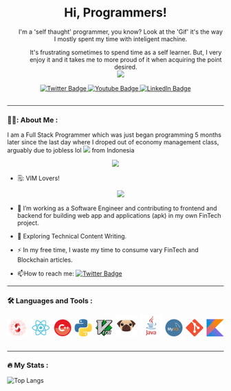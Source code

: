 <div align="center">
  <h1>
  Hi, Programmers!
</h1>
  <div />
  <ul>I'm a 'self thaught' programmer, you know? Look at the 'Gif' it's the way I mostly spent my time with inteligent machine.
  <ul/>
  It's frustrating sometimes to spend time as a self learner. But, I very enjoy it and it takes me to more proud of it when acquiring the point desired.
  </ul>
  
<div id="header" align="center">
  <img src="https://c.tenor.com/PPn5QJWoT_UAAAAC/monkey-computer.gif" />
</div>
</div>

<div id="badges">
  <a href="https://twitter.com/KeccakKitchen">
    <img src="https://img.shields.io/badge/Twitter-blue?style=for-the-badge&logo=twitter&logoColor=white" alt="Twitter Badge"/>
  </a>
  <a href="your-youtube-URL">
    <img src="https://img.shields.io/badge/YouTube-red?style=for-the-badge&logo=youtube&logoColor=white" alt="Youtube Badge"/>
  </a>
  <a href="your-linkedin-URL">
    <img src="https://img.shields.io/badge/LinkedIn-blue?style=for-the-badge&logo=linkedin&logoColor=white" alt="LinkedIn Badge"/>
  </a>
</div>
<div id='badge'>
  <img src="https://komarev.com/ghpvc/?username=ZulfiLim&style=flat-square&color=red" alt=""/>
</div>
<div align='start'>
  
  ---

### 👨‍💻: About Me :
  
   I am a Full Stack Programmer which was just began programming 5 months later since the last day where I droped out of economy management class, arguably due to jobless lol <img src="https://media.giphy.com/media/WUlplcMpOCEmTGBtBW/giphy.gif" width="30"> from Indonesia
  
<div align="center">
  <img src="https://media.giphy.com/media/dWesBcTLavkZuG35MI/giphy.gif" width="600"/>
</div>
  
- 🗒️: VIM Lovers!
  
  <div id="header" align="center">
  <img src="https://user-images.githubusercontent.com/13142418/53255520-bf44de00-3700-11e9-9f47-50bc50ed6e83.gif" witdh="50px"/>
</div>
  
  <div align='start'>
  
- :telescope: I’m working as a Software Engineer and contributing to frontend and backend for building web app and applications (apk) in my own FinTech project.

- :seedling: Exploring Technical Content Writing.

- :zap: In my free time, I waste my time to consume vary FinTech and Blockchain articles.

    <div id='badge'>
- :mailbox:How to reach me: 
  <a href="https://twitter.com/KeccakKitchen">
  <img src="https://img.shields.io/badge/Twitter-blue?style=for-the-badge&logo=twitter&logoColor=white" alt="Twitter Badge"/></a>
  </div>
</div>

  ---

### :hammer_and_wrench: Languages and Tools :
  
  <div align="center">
  <img src="https://raw.githubusercontent.com/KeccakKitchen/KeccakKitchen/6c1787430ab87ffe0672b0110bc18c24969cb0d2/Solidity-development-banner.png" title="Solidity" alt="Solidity" width="47" height="40"/>&nbsp;
  <img src="https://raw.githubusercontent.com/KeccakKitchen/KeccakKitchen/6c1787430ab87ffe0672b0110bc18c24969cb0d2/584830f5cef1014c0b5e4aa1.png" title="React" alt="React" width="46" height="40"/>&nbsp;
  <img src="https://raw.githubusercontent.com/KeccakKitchen/KeccakKitchen/6c1787430ab87ffe0672b0110bc18c24969cb0d2/C.png" title="Cpp" alt="Cpp" width="40" height="40"/>&nbsp;
  <img src="https://raw.githubusercontent.com/KeccakKitchen/KeccakKitchen/6c1787430ab87ffe0672b0110bc18c24969cb0d2/5848152fcef1014c0b5e4967.png" title="Python" alt="Python" width="40" height="40"/>&nbsp;
    <img src="https://raw.githubusercontent.com/KeccakKitchen/KeccakKitchen/6c1787430ab87ffe0672b0110bc18c24969cb0d2/1022px-Vimlogo.svg.png" title="VIM" alt="VIM" width="40" height="40"/>&nbsp;
    <img src="https://raw.githubusercontent.com/KeccakKitchen/KeccakKitchen/6c1787430ab87ffe0672b0110bc18c24969cb0d2/download-icon-vscode%2Bicons%2Btype%2Bpug-1324451462348933576_512.png" title="PUG DOGE (EX-JADE)" alt="PUG" width="50" height="50"/>&nbsp;
    <img src="https://raw.githubusercontent.com/KeccakKitchen/KeccakKitchen/6c1787430ab87ffe0672b0110bc18c24969cb0d2/java-logo-1.png" title="JAV" alt="JAV" width="50" height="50"/>&nbsp;
    <img src="https://raw.githubusercontent.com/KeccakKitchen/KeccakKitchen/6c1787430ab87ffe0672b0110bc18c24969cb0d2/logo-mysql-26353.png" title="ICE Q L" alt="SQL" width="40" height="40"/>&nbsp;
    <img src="https://raw.githubusercontent.com/KeccakKitchen/KeccakKitchen/6c1787430ab87ffe0672b0110bc18c24969cb0d2/Git-Icon-1788C.png" title="GIT" alt="SIGIT" width="40" height="40"/>&nbsp;
    <img src="https://raw.githubusercontent.com/KeccakKitchen/KeccakKitchen/6c1787430ab87ffe0672b0110bc18c24969cb0d2/Kotlin_Icon.png" title="KOTLIN SPASIBA BAL'SHOEI" alt="KOTLIN" width="40" height="40"/>&nbsp;
    
</div>

  ---

### :fire: My Stats :
  ![Top Langs](https://github-readme-stats.vercel.app/api/top-langs/?username=KeccakKitchen&layout=compact&theme=vision-friendly-dark)
